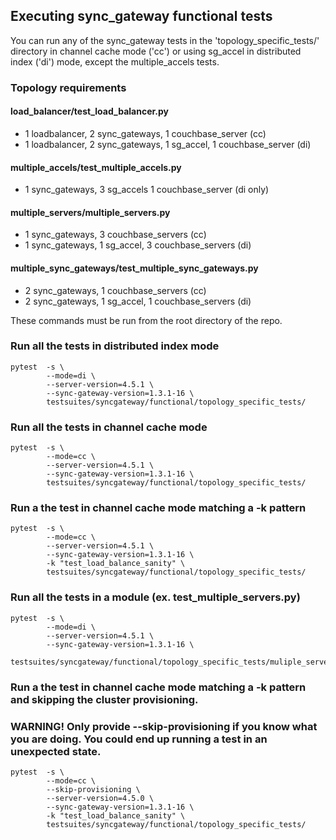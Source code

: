 ## Executing sync_gateway functional tests

You can run any of the sync_gateway tests in the 'topology_specific_tests/' directory in channel cache mode ('cc') or using sg_accel in distributed index ('di') mode, except the multiple_accels tests.

### Topology requirements

#### load_balancer/test_load_balancer.py
- 1 loadbalancer, 2 sync_gateways, 1 couchbase_server (cc)
- 1 loadbalancer, 2 sync_gateways, 1 sg_accel, 1 couchbase_server (di)

#### multiple_accels/test_multiple_accels.py
- 1 sync_gateways, 3 sg_accels 1 couchbase_server (di only)

#### multiple_servers/multiple_servers.py
- 1 sync_gateways, 3 couchbase_servers (cc)
- 1 sync_gateways, 1 sg_accel, 3 couchbase_servers (di)

#### multiple_sync_gateways/test_multiple_sync_gateways.py
- 2 sync_gateways, 1 couchbase_servers (cc)
- 2 sync_gateways, 1 sg_accel, 1 couchbase_servers (di)

These commands must be run from the root directory of the repo.

### Run all the tests in distributed index mode

```
pytest  -s \
        --mode=di \
        --server-version=4.5.1 \
        --sync-gateway-version=1.3.1-16 \
        testsuites/syncgateway/functional/topology_specific_tests/
```

### Run all the tests in channel cache mode

```
pytest  -s \
        --mode=cc \
        --server-version=4.5.1 \
        --sync-gateway-version=1.3.1-16 \
        testsuites/syncgateway/functional/topology_specific_tests/
```

### Run a the test in channel cache mode matching a -k pattern

```
pytest  -s \
        --mode=cc \
        --server-version=4.5.1 \
        --sync-gateway-version=1.3.1-16 \
        -k "test_load_balance_sanity" \
        testsuites/syncgateway/functional/topology_specific_tests/
```

### Run all the tests in a module (ex. test_multiple_servers.py)

```
pytest  -s \
        --mode=di \
        --server-version=4.5.1 \
        --sync-gateway-version=1.3.1-16 \
        testsuites/syncgateway/functional/topology_specific_tests/muliple_servers/test_muliple_servers.py
```

### Run a the test in channel cache mode matching a -k pattern and skipping the cluster provisioning. 
### WARNING! Only provide --skip-provisioning if you know what you are doing. You could end up running a test in an unexpected state. 


```
pytest  -s \
        --mode=cc \
        --skip-provisioning \
        --server-version=4.5.0 \
        --sync-gateway-version=1.3.1-16 \
        -k "test_load_balance_sanity" \
        testsuites/syncgateway/functional/topology_specific_tests/
```